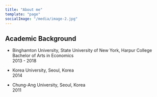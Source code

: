 ```yaml
---
title: "About me"
template: "page"
socialImage: "/media/image-2.jpg"
---
```


## Academic Background

- Binghamton University, State University of New York, Harpur College 
<br>Bachelor of Arts in Economics
<br>2013 - 2018

- Korea University, Seoul, Korea
<br>2014
- Chung-Ang University, Seoul, Korea
<br>2011